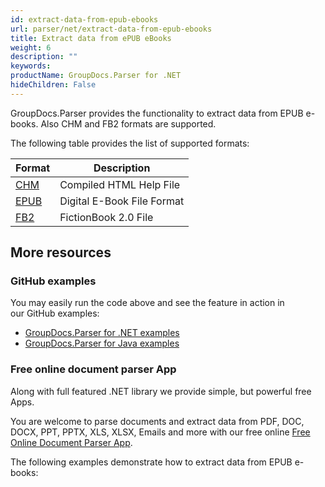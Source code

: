 ```yaml
---
id: extract-data-from-epub-ebooks
url: parser/net/extract-data-from-epub-ebooks
title: Extract data from ePUB eBooks
weight: 6
description: ""
keywords: 
productName: GroupDocs.Parser for .NET
hideChildren: False
---
```

GroupDocs.Parser provides the functionality to extract data from EPUB e-books. Also CHM and FB2 formats are supported.

The following table provides the list of supported formats:

| Format | Description |
| --- | --- |
| [CHM](https://wiki.fileformat.com/web/chm/) | Compiled HTML Help File |
| [EPUB](https://wiki.fileformat.com/ebook/epub/) | Digital E-Book File Format |
| [FB2](https://wiki.fileformat.com/ebook/fb2/) | FictionBook 2.0 File |

## More resources

### GitHub examples

You may easily run the code above and see the feature in action in our GitHub examples:

*   [GroupDocs.Parser for .NET examples](https://github.com/groupdocs-parser/GroupDocs.Parser-for-.NET)    
*   [GroupDocs.Parser for Java examples](https://github.com/groupdocs-parser/GroupDocs.Parser-for-Java)    

### Free online document parser App

Along with full featured .NET library we provide simple, but powerful free Apps.

You are welcome to parse documents and extract data from PDF, DOC, DOCX, PPT, PPTX, XLS, XLSX, Emails and more with our free online [Free Online Document Parser App](https://products.groupdocs.app/parser).

The following examples demonstrate how to extract data from EPUB e-books:
